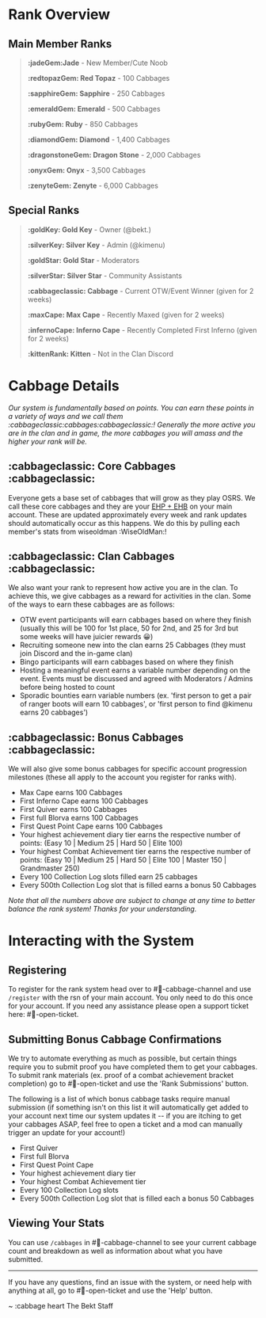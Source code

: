 # Rank Overview

## Main Member Ranks
> **:jadeGem:Jade** -  New Member/Cute Noob
> 
> **:redtopazGem: Red Topaz** - 100 Cabbages
> 
> **:sapphireGem: Sapphire** - 250 Cabbages
> 
> **:emeraldGem: Emerald** - 500 Cabbages
> 
> **:rubyGem: Ruby** - 850 Cabbages
> 
> **:diamondGem: Diamond** - 1,400 Cabbages
> 
> **:dragonstoneGem: Dragon Stone** - 2,000 Cabbages
> 
> **:onyxGem:﻿ Onyx** - 3,500 Cabbages
> 
> **:zenyteGem: Zenyte﻿** - 6,000 Cabbages


## Special Ranks
> **:goldKey: Gold Key** - Owner (@bekt.)
> 
> **:silverKey: Silver Key** - Admin (@kimenu)
> 
> **:goldStar: Gold Star** - Moderators
> 
> **:silverStar: Silver Star** - Community Assistants
> 
> **:cabbageclassic: Cabbage** - Current OTW/Event Winner (given for 2 weeks)
> 
> **:maxCape: Max Cape** - Recently Maxed (given for 2 weeks)
> 
> **:infernoCape: Inferno Cape** - Recently Completed First Inferno (given for 2 weeks)
> 
> **﻿:kittenRank:﻿ Kitten** - Not in the Clan Discord


# Cabbage Details

*Our system is fundamentally based on points. You can earn these points in a variety of ways and we call them :cabbageclassic:cabbages:cabbageclassic:! Generally the more active you are in the clan and in game, the more cabbages you will amass and the higher your rank will be.*

## :cabbageclassic: Core Cabbages :cabbageclassic:

Everyone gets a base set of cabbages that will grow as they play OSRS. We call these core cabbages and they are your [EHP + EHB](https://oldschool.runescape.wiki/w/Slang_dictionary/E) on your main account. These are updated approximately every week and rank updates should automatically occur as this happens. We do this by pulling each member's stats from wiseoldman :WiseOldMan:!

## :cabbageclassic: Clan Cabbages :cabbageclassic:

We also want your rank to represent how active you are in the clan. To achieve this, we give cabbages as a reward for activities in the clan. Some of the ways to earn these cabbages are as follows:
- OTW event participants will earn cabbages based on where they finish (usually this will be 100 for 1st place, 50 for 2nd, and 25 for 3rd but some weeks will have juicier rewards :grinning:)
- Recruiting someone new into the clan earns 25 Cabbages (they must join Discord and the in-game clan)
- Bingo participants will earn cabbages based on where they finish
- Hosting a meaningful event earns a variable number depending on the event. Events must be discussed and agreed with Moderators / Admins before being hosted to count
- Sporadic bounties earn variable numbers (ex. 'first person to get a pair of ranger boots will earn 10 cabbages', or 'first person to find @kimenu earns 20 cabbages')

## :cabbageclassic: Bonus Cabbages :cabbageclassic:

We will also give some bonus cabbages for specific account progression milestones (these all apply to the account you register for ranks with).

- Max Cape earns 100 Cabbages
- First Inferno Cape earns 100 Cabbages
- First Quiver earns 100 Cabbages
- First full Blorva earns 100 Cabbages
- First Quest Point Cape earns 100 Cabbages
- Your highest achievement diary tier earns the respective number of points:
    (Easy 10 | Medium 25 | Hard 50 | Elite 100)
- Your highest Combat Achievement tier earns the respective number of points:
    (Easy 10 | Medium 25 | Hard 50 | Elite 100 | Master 150 | Grandmaster 250)
- Every 100 Collection Log slots filled earn 25 cabbages
- Every 500th Collection Log slot that is filled earns a bonus 50 Cabbages

*Note that all the numbers above are subject to change at any time to better balance the rank system! Thanks for your understanding.*

# Interacting with the System

## Registering

To register for the rank system head over to #🥬-cabbage-channel  and use `/register` with the rsn of your main account. You only need to do this once for your account. If you need any assistance please open a support ticket here: #🎫-open-ticket.

## Submitting Bonus Cabbage Confirmations

We try to automate everything as much as possible, but certain things require you to submit proof you have completed them to get your cabbages. To submit rank materials (ex. proof of a combat achievement bracket completion) go to #🎫-open-ticket and use the 'Rank Submissions' button.

The following is a list of which bonus cabbage tasks require manual submission (if something isn't on this list it will automatically get added to your account next time our system updates it -- if you are itching to get your cabbages ASAP, feel free to open a ticket and a mod can manually trigger an update for your account!)

- First Quiver
- First full Blorva
- First Quest Point Cape
- Your highest achievement diary tier
- Your highest Combat Achievement tier
- Every 100 Collection Log slots
- Every 500th Collection Log slot that is filled each a bonus 50 Cabbages

## Viewing Your Stats

You can use `/cabbages` in #🥬-cabbage-channel to see your current cabbage count and breakdown as well as information about what you have submitted.

-----

If you have any questions, find an issue with the system, or need help with anything at all, go to #🎫-open-ticket and use the 'Help' button.

~ :cabbage heart The Bekt Staff